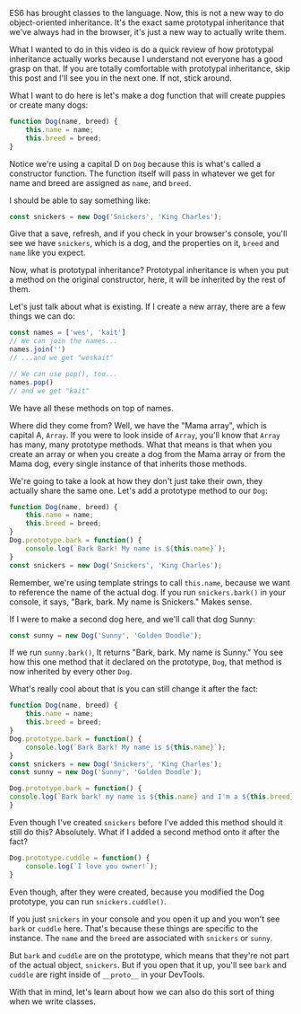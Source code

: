 ES6 has brought classes to the language. Now, this is not a new way to do object-oriented inheritance. It's the exact same prototypal inheritance that we've always had in the browser, it's just a new way to actually write them.

What I wanted to do in this video is do a quick review of how prototypal inheritance actually works because I understand not everyone has a good grasp on that. If you are totally comfortable with prototypal inheritance, skip this post and I'll see you in the next one. If not, stick around.

What I want to do here is let's make a dog function that will create puppies or create many dogs:

```js
function Dog(name, breed) {
    this.name = name;
    this.breed = breed;
}
```
Notice we're using a capital D on `Dog` because this is what's called a constructor function. The function itself will pass in whatever we get for name and breed are assigned as `name`, and `breed`.

I should be able to say something like:

```js
const snickers = new Dog('Snickers', 'King Charles');
```

Give that a save, refresh, and if you check in your browser's console, you'll see we have `snickers`, which is a dog, and the properties on it, `breed` and `name` like you expect.

Now, what is prototypal inheritance? Prototypal inheritance is when you put a method on the original constructor, here, it will be inherited by the rest of them.

Let's just talk about what is existing. If I create a new array, there are a few things we can do:

```js
const names = ['wes', 'kait']
// We can join the names...
names.join('')
// ...and we get "weskait"

// We can use pop(), too...
names.pop()
// and we get "kait"
```
We have all these methods on top of names.

Where did they come from? Well, we have the "Mama array", which is capital A, `Array`. If you were to look inside of `Array`, you'll know that `Array` has many, many prototype methods. What that means is that when you create an array or when you create a dog from the Mama array or from the Mama dog, every single instance of that inherits those methods.

We're going to take a look at how they don't just take their own, they actually share the same one. Let's add a prototype method to our `Dog`:

```js
function Dog(name, breed) {
    this.name = name;
    this.breed = breed;
}
Dog.prototype.bark = function() {
    console.log(`Bark Bark! My name is ${this.name}`);
}
const snickers = new Dog('Snickers', 'King Charles');
```

Remember, we're using template strings to call `this.name`, because we want to reference the name of the actual dog. If you run `snickers.bark()` in your console, it says, "Bark, bark. My name is Snickers." Makes sense.

If I were to make a second dog here, and we'll call that dog Sunny:

```js
const sunny = new Dog('Sunny', 'Golden Doodle');
```
If we run `sunny.bark()`, It returns "Bark, bark. My name is Sunny." You see how this one method that it declared on the prototype, `Dog`, that method is now inherited by every other `Dog`.

What's really cool about that is you can still change it after the fact:

```js
function Dog(name, breed) {
    this.name = name;
    this.breed = breed;
}
Dog.prototype.bark = function() {
    console.log(`Bark Bark! My name is ${this.name}`);
}
const snickers = new Dog('Snickers', 'King Charles');
const sunny = new Dog('Sunny', 'Golden Doodle');

Dog.prototype.bark = function() {
console.log(`Bark bark! my name is ${this.name} and I'm a ${this.breed}!`);
}
```

Even though I've created `snickers` before I've added this method should it still do this? Absolutely. What if I added a second method onto it after the fact? 

```js
Dog.prototype.cuddle = function() {
    console.log(`I love you owner!`);
}
```

Even though, after they were created, because you modified the Dog prototype, you can run `snickers.cuddle()`. 

If you just `snickers` in your console and you open it up and you won't see `bark` or `cuddle` here. That's because these things are specific to the instance. The `name` and the `breed` are associated with `snickers` or `sunny`.

But `bark` and `cuddle` are on the prototype, which means that they're not part of the actual object, `snickers`. But if you open that it up, you'll see `bark` and `cuddle` are right inside of `__proto__` in your DevTools. 

With that in mind, let's learn about how we can also do this sort of thing when we write classes.
